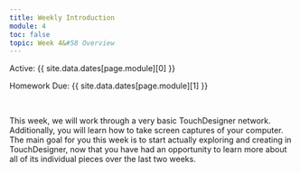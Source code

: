 ```yaml
---
title: Weekly Introduction
module: 4
toc: false
topic: Week 4&#58 Overview
---
```




Active: {{ site.data.dates[page.module][0] }}

Homework Due: {{ site.data.dates[page.module][1] }}

<br />


This week, we will work through a very basic TouchDesigner network. Additionally, you will learn how to take screen captures of your computer. The main goal for you this week is to start actually exploring and creating in TouchDesigner, now that you have had an opportunity to learn more about all of its individual pieces over the last two weeks. 
